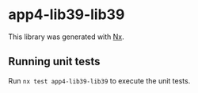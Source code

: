 # app4-lib39-lib39

This library was generated with [Nx](https://nx.dev).

## Running unit tests

Run `nx test app4-lib39-lib39` to execute the unit tests.
